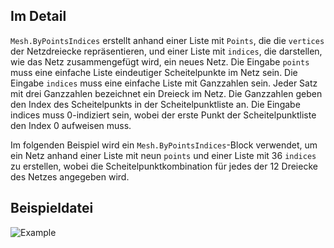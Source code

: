 ## Im Detail
`Mesh.ByPointsIndices` erstellt anhand einer Liste mit `Points`, die die `vertices` der Netzdreiecke repräsentieren, und einer Liste mit `indices`, die darstellen, wie das Netz zusammengefügt wird, ein neues Netz. Die Eingabe `points` muss eine einfache Liste eindeutiger Scheitelpunkte im Netz sein. Die Eingabe `indices` muss eine einfache Liste mit Ganzzahlen sein. Jeder Satz mit drei Ganzzahlen bezeichnet ein Dreieck im Netz. Die Ganzzahlen geben den Index des Scheitelpunkts in der Scheitelpunktliste an. Die Eingabe indices muss 0-indiziert sein, wobei der erste Punkt der Scheitelpunktliste den Index 0 aufweisen muss.

Im folgenden Beispiel wird ein `Mesh.ByPointsIndices`-Block verwendet, um ein Netz anhand einer Liste mit neun `points` und einer Liste mit 36 `indices` zu erstellen, wobei die Scheitelpunktkombination für jedes der 12 Dreiecke des Netzes angegeben wird.

## Beispieldatei

![Example](./Autodesk.DesignScript.Geometry.Mesh.ByPointsIndices_img.png)
